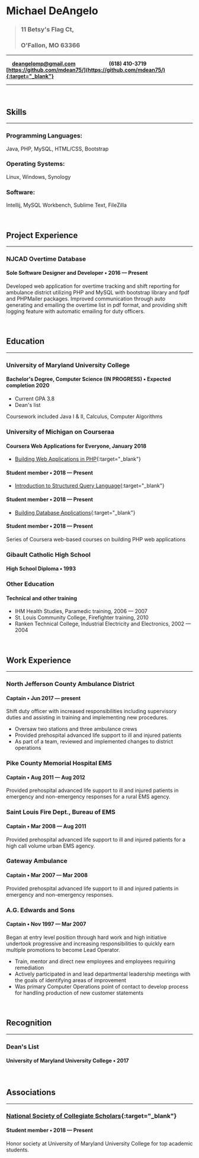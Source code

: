 # Michael DeAngelo
>### 11 Betsy's Flag Ct,
>### O'Fallon, MO  63366

***
&nbsp; &nbsp; **[deangelomp@gmail.com](mailto:deangelomp@gmail.com)** &nbsp; &nbsp; &nbsp; &nbsp; &nbsp; &nbsp; &nbsp; &nbsp; &nbsp; &nbsp; &nbsp; **(618) 410-3719** &nbsp; &nbsp; &nbsp; &nbsp; &nbsp;  &nbsp; &nbsp; &nbsp; &nbsp; **[https://github.com/mdean75/](https://github.com/mdean75/){:target="_blank"}** &nbsp;

***

&nbsp;
## Skills
***

### Programming Languages:
  Java, PHP, MySQL, HTML/CSS, Bootstrap

### Operating Systems:
  Linux, Windows, Synology

### Software:
  Intellij, MySQL Workbench, Sublime Text, FileZilla

    
&nbsp;
## Project Experience
***

### NJCAD Overtime Database
#### Sole Software Designer and Developer &bull; 2016 &mdash; Present
Developed web application for overtime tracking and shift reporting for ambulance district utilizing PHP and MySQL with bootstrap library and fpdf and PHPMailer packages. Improved communication through auto generating and emailing the overtime list in pdf format, and providing shift logging feature with automatic emailing for duty officers.

&nbsp;
## Education
***

### University of Maryland University College
#### Bachelor's Degree, Computer Science (IN PROGRESS) &bull; Expected completion 2020
 * Current GPA 3.8
 * Dean's list

Coursework included Java I & II, Calculus, Computer Algorithms

### University of Michigan on Courseraa
#### Coursera Web Applications for Everyone, January 2018
 * [Building Web Applications in PHP](https://www.coursera.org/account/accomplishments/certificate/XFL529WXZLZB){:target="_blank"}
#### Student member &bull; 2018 &mdash; Present
 * [Introduction to Structured Query Language](https://www.coursera.org/account/accomplishments/certificate/L9ZB2LVPAUTZ){:target="_blank"}
#### Student member &bull; 2018 &mdash; Present
 * [Building Database Applications](https://www.coursera.org/account/accomplishments/certificate/23EZCTPQXWBL){:target="_blank"}
#### Student member &bull; 2018 &mdash; Present

Series of Coursera web-based courses on building PHP web applications

### Gibault Catholic High School
#### High School Diploma &bull; 1993

### Other Education
#### Technical and other training
 * IHM Health Studies, Paramedic training, 2006 &mdash; 2007
 * St. Louis Community College, Firefighter training, 2010
 * Ranken Technical College, Industrial Electricity and Electronics, 2002 &mdash; 2004

&nbsp;
## Work Experience
***

### North Jefferson County Ambulance District
#### Captain &bull; Jun 2017 &mdash; present
Shift duty officer with increased responsibilities including supervisory duties and assisting in training and implementing new procedures.
 * Oversaw two stations and three ambulance crews
 * Provided prehospital advanced life support to ill and injured patients
 * As part of a team, reviewed and implemented changes to district operations

### Pike County Memorial Hospital EMS
#### Captain &bull; Aug 2011 &mdash; Aug 2012
Provided prehospital advanced life support to ill and injured patients in emergency and non-emergency responses for a rural EMS agency.

### Saint Louis Fire Dept., Bureau of EMS
#### Captain &bull; Mar 2008 &mdash; Aug 2011
Provided prehospital advanced life support to ill and injured patients for a high call volume urban EMS agency.

### Gateway Ambulance
#### Captain &bull; Mar 2007 &mdash; Mar 2008
Provided prehospital advanced life support to ill and injured patients in emergency and non-emergency responses.

### A.G. Edwards and Sons
#### Captain &bull; Nov 1997 &mdash; Mar 2007
Began at entry level position through hard work and high initiative undertook progressive and increasing responsibilities to quickly earn multiple promotions to become Lead Operator.
 * Train, mentor and direct new employees and employees requiring remediation
 * Actively participated in and lead departmental leadership meetings with the goals of identifying areas of improvement
 * Was primary Computer Operations point of contact to develop process for handling production of new customer statements


&nbsp;
## Recognition
***

### Dean's List
#### University of Maryland University College &bull; 2017

&nbsp;
## Associations
***

### [National Society of Collegiate Scholars](http://www.nscs.org/){:target="_blank"}
#### Student member &bull; 2018 &mdash; Present
Honor society at University of Maryland University College for top academic students.
